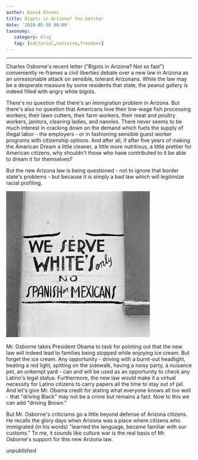 ```yaml
---
author: David Ehrens
title: Bigots in Arizona? You betcha!
date: '2010-05-10 08:00'
taxonomy:
   category: blog
   tag: [editorial,nativism,freedoms]
---
```

---

Charles Osborne's recent letter ("Bigots in Arizona? Not so fast") conveniently re-frames a civil liberties debate over a new law in Arizona as an unreasonable attack on sensible, tolerant Arizonans. While the law may be a desperate measure by some residents that state, the peanut gallery is indeed filled with angry white bigots.

There's no question that there's an immigration problem in Arizona. But there's also no question that Americans love their low-wage fish processing workers, their lawn cutters, their farm workers, their meat and poultry workers, janitors, cleaning ladies, and nannies. There never seems to be much interest in cracking down on the demand which fuels the supply of illegal labor - the employers - or in fashioning sensible guest worker programs with citizenship options. And after all, if after five years of making the American Dream a little cleaner, a little more nutritious, a little prettier for American citizens, why shouldn't those who have contributed to it be able to dream it for themselves?

But the new Arizona law is being questioned - not to ignore that border state's problems - but because it is simply a bad law which will legitimize racial profiling.

[![arizona](arizona.gif "arizona")](arizona.gif)

 Mr. Osborne takes President Obama to task for pointing out that the new law will indeed lead to families being stopped while enjoying ice cream. But forget the ice cream. Any opportunity - driving with a burnt-out headlight, beating a red light, spitting on the sidewalk, having a noisy party, a nuisance pet, an unkempt yard - can and will be used as an opportunity to check any Latino's legal status. Furthermore, the new law would make it a virtual necessity for Latino citizens to carry papers all the time to stay out of jail. And let's give Mr. Obama credit for stating what everyone knows all too well - that "driving Black" may not be a crime but remains a fact. Now to this we can add "driving Brown."

But Mr. Osborne's criticisms go a little beyond defense of Arizona citizens. He recalls the glory days when Arizona was a place where citizens who immigrated (in his words) "learned the language, became familiar with our customs." To me, it sounds like culture war is the real basis of Mr. Osborne's support for this new Arizona law.

_unpublished_
